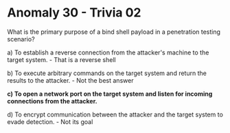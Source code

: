 # Anomaly 30 - Trivia 02

What is the primary purpose of a bind shell payload in a penetration testing scenario?

a) To establish a reverse connection from the attacker's machine to the target system. - That is a reverse shell

b) To execute arbitrary commands on the target system and return the results to the attacker. - Not the best answer

**c) To open a network port on the target system and listen for incoming connections from the attacker.**

d) To encrypt communication between the attacker and the target system to evade detection. - Not its goal